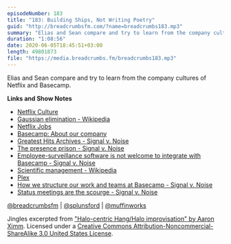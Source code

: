 ```yaml
---
episodeNumber: 183
title: "183: Building Ships, Not Writing Poetry"
guid: "http://breadcrumbsfm.com/?name=breadcrumbs183.mp3"
summary: "Elias and Sean compare and try to learn from the company cultures of Netflix and Basecamp."
duration: "1:08:56"
date: 2020-06-05T18:45:51+03:00
length: 49801873
file: "https://media.breadcrumbs.fm/breadcrumbs183.mp3"
---
```

Elias and Sean compare and try to learn from the company cultures of Netflix and Basecamp.

**Links and Show Notes**
- [Netflix Culture](https://www.slideshare.net/reed2001/culture-1798664)
- [Gaussian elimination - Wikipedia](https://en.wikipedia.org/wiki/Gaussian_elimination)
- [Netflix Jobs](https://jobs.netflix.com/culture)
- [Basecamp: About our company](https://basecamp.com/about)
- [Greatest Hits Archives - Signal v. Noise](https://m.signalvnoise.com/category/greatest-hits/)
- [The presence prison - Signal v. Noise](https://m.signalvnoise.com/the-presence-prison/)
- [Employee-surveillance software is not welcome to integrate with Basecamp - Signal v. Noise](https://m.signalvnoise.com/employee-surveillance-software-is-not-welcome-to-integrate-with-basecamp/)
- [Scientific management - Wikipedia](https://en.wikipedia.org/wiki/Scientific_management)
- [Plex](https://www.plex.tv/)
- [How we structure our work and teams at Basecamp - Signal v. Noise](https://m.signalvnoise.com/how-we-structure-our-work-and-teams-at-basecamp/)
- [Status meetings are the scourge - Signal v. Noise](https://m.signalvnoise.com/status-meetings-are-the-scourge/)

[@breadcrumbsfm](https://twitter.com/breadcrumbsfm) | [@splunsford](https://twitter.com/splunsford) | [@muffinworks](https://twitter.com/muffinworks)

Jingles excerpted from ["Halo-centric Hang/Halo improvisation" by Aaron Ximm](http://freemusicarchive.org/music/aaron_ximm/handpans_and_the_hang/). Licensed under a [Creative Commons Attribution-Noncommercial-ShareAlike 3.0 United States License](http://creativecommons.org/licenses/by-nc-sa/3.0/us/).